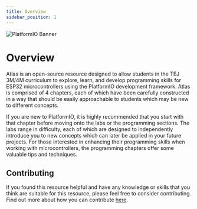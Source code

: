 ```yaml
---
title: Overview
sidebar_position: 1
---
```

<p style={{ textAlign: 'center' }}>
  <img 
    src="/Atlas/img/atlas_banner.png" 
    alt="PlatformIO Banner" 
    style={{ 
      width: '80%', 
      maxWidth: '80%', 
      height: 'auto' 
    }} 
  />
</p>

# Overview

Atlas is an open-source resource designed to allow students in the TEJ 3M/4M curriculum to explore, learn, and develop programming skills for ESP32 microcontrollers using the PlatformIO development framework. Atlas is comprised of 4 chapters, each of which have been carefully constructed in a way that should be easily approachable to students which may be new to different concepts. 

If you are new to PlatformIO, it is highly recommended that you start with that chapter before moving onto the labs or the programming sections. The labs range in difficulty, each of which are designed to independently introduce you to new concepts which can later be applied in your future projects. For those interested in enhancing their programming skills when working with microcontrollers, the programming chapters offer some valuable tips and techniques. 

## Contributing

If you found this resource helpful and have any knowledge or skills that you think are suitable for this resource, please feel free to consider contributing. Find out more about how you can contribute [here](/docs/ATLAS/Contributing).